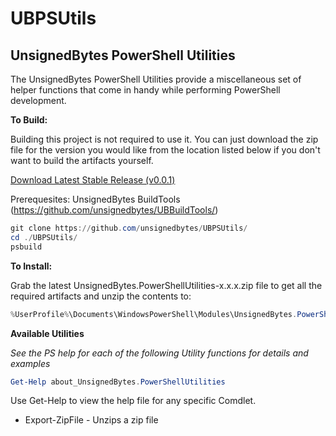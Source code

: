 # UBPSUtils
## UnsignedBytes PowerShell Utilities

The UnsignedBytes PowerShell Utilities provide a miscellaneous set of helper
functions that come in handy while performing PowerShell development.

**To Build:**

Building this project is not required to use it. You can just download the
zip file for the version you would like from the location listed below if
you don't want to build the artifacts yourself.

[Download Latest Stable Release (v0.0.1)](https://github.com/unsignedbytes/UBPSUtils/raw/master/dist/UnsignedBytes.PowerShellUtilities-0.0.1.zip)

Prerequesites: UnsignedBytes BuildTools (https://github.com/unsignedbytes/UBBuildTools/)

```PowerShell
git clone https://github.com/unsignedbytes/UBPSUtils/
cd ./UBPSUtils/
psbuild
```

**To Install:**

Grab the latest UnsignedBytes.PowerShellUtilities-x.x.x.zip file to get all the required
artifacts and unzip the contents to:

```PowerShell
%UserProfile%\Documents\WindowsPowerShell\Modules\UnsignedBytes.PowerShellUtilities\
```

**Available Utilities**

*See the PS help for each of the following Utility functions for details and examples*
```PowerShell
Get-Help about_UnsignedBytes.PowerShellUtilities
```

Use Get-Help to view the help file for any specific Comdlet.

* Export-ZipFile - Unzips a zip file

